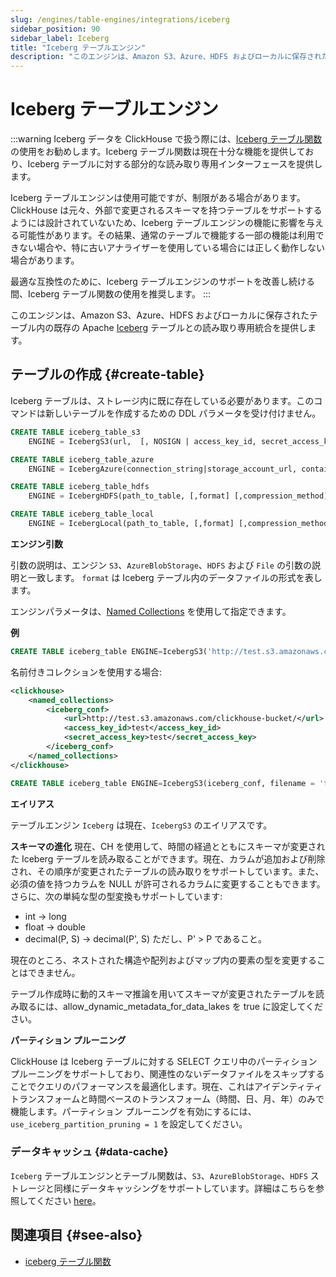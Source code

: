 ```yaml
---
slug: /engines/table-engines/integrations/iceberg
sidebar_position: 90
sidebar_label: Iceberg
title: "Iceberg テーブルエンジン"
description: "このエンジンは、Amazon S3、Azure、HDFS およびローカルに保存されたテーブル内の既存の Apache Iceberg テーブルとの読み取り専用統合を提供します。"
---
```


# Iceberg テーブルエンジン

:::warning 
Iceberg データを ClickHouse で扱う際には、[Iceberg テーブル関数](/sql-reference/table-functions/iceberg.md) の使用をお勧めします。Iceberg テーブル関数は現在十分な機能を提供しており、Iceberg テーブルに対する部分的な読み取り専用インターフェースを提供します。

Iceberg テーブルエンジンは使用可能ですが、制限がある場合があります。ClickHouse は元々、外部で変更されるスキーマを持つテーブルをサポートするようには設計されていないため、Iceberg テーブルエンジンの機能に影響を与える可能性があります。その結果、通常のテーブルで機能する一部の機能は利用できない場合や、特に古いアナライザーを使用している場合には正しく動作しない場合があります。

最適な互換性のために、Iceberg テーブルエンジンのサポートを改善し続ける間、Iceberg テーブル関数の使用を推奨します。
:::

このエンジンは、Amazon S3、Azure、HDFS およびローカルに保存されたテーブル内の既存の Apache [Iceberg](https://iceberg.apache.org/) テーブルとの読み取り専用統合を提供します。

## テーブルの作成 {#create-table}

Iceberg テーブルは、ストレージ内に既に存在している必要があります。このコマンドは新しいテーブルを作成するための DDL パラメータを受け付けません。

``` sql
CREATE TABLE iceberg_table_s3
    ENGINE = IcebergS3(url,  [, NOSIGN | access_key_id, secret_access_key, [session_token]], format, [,compression])

CREATE TABLE iceberg_table_azure
    ENGINE = IcebergAzure(connection_string|storage_account_url, container_name, blobpath, [account_name, account_key, format, compression])

CREATE TABLE iceberg_table_hdfs
    ENGINE = IcebergHDFS(path_to_table, [,format] [,compression_method])

CREATE TABLE iceberg_table_local
    ENGINE = IcebergLocal(path_to_table, [,format] [,compression_method])
```

**エンジン引数**

引数の説明は、エンジン `S3`、`AzureBlobStorage`、`HDFS` および `File` の引数の説明と一致します。
`format` は Iceberg テーブル内のデータファイルの形式を表します。

エンジンパラメータは、[Named Collections](../../../operations/named-collections.md) を使用して指定できます。

**例**

```sql
CREATE TABLE iceberg_table ENGINE=IcebergS3('http://test.s3.amazonaws.com/clickhouse-bucket/test_table', 'test', 'test')
```

名前付きコレクションを使用する場合:

``` xml
<clickhouse>
    <named_collections>
        <iceberg_conf>
            <url>http://test.s3.amazonaws.com/clickhouse-bucket/</url>
            <access_key_id>test</access_key_id>
            <secret_access_key>test</secret_access_key>
        </iceberg_conf>
    </named_collections>
</clickhouse>
```

```sql
CREATE TABLE iceberg_table ENGINE=IcebergS3(iceberg_conf, filename = 'test_table')
```

**エイリアス**

テーブルエンジン `Iceberg` は現在、`IcebergS3` のエイリアスです。

**スキーマの進化**
現在、CH を使用して、時間の経過とともにスキーマが変更された Iceberg テーブルを読み取ることができます。現在、カラムが追加および削除され、その順序が変更されたテーブルの読み取りをサポートしています。また、必須の値を持つカラムを NULL が許可されるカラムに変更することもできます。さらに、次の単純な型の型変換もサポートしています:
* int -> long
* float -> double
* decimal(P, S) -> decimal(P', S) ただし、P' > P であること。

現在のところ、ネストされた構造や配列およびマップ内の要素の型を変更することはできません。

テーブル作成時に動的スキーマ推論を用いてスキーマが変更されたテーブルを読み取るには、allow_dynamic_metadata_for_data_lakes を true に設定してください。

**パーティション プルーニング**

ClickHouse は Iceberg テーブルに対する SELECT クエリ中のパーティション プルーニングをサポートしており、関連性のないデータファイルをスキップすることでクエリのパフォーマンスを最適化します。現在、これはアイデンティティトランスフォームと時間ベースのトランスフォーム（時間、日、月、年）のみで機能します。パーティション プルーニングを有効にするには、`use_iceberg_partition_pruning = 1` を設定してください。

### データキャッシュ {#data-cache}

`Iceberg` テーブルエンジンとテーブル関数は、`S3`、`AzureBlobStorage`、`HDFS` ストレージと同様にデータキャッシングをサポートしています。詳細はこちらを参照してください [here](../../../engines/table-engines/integrations/s3.md#data-cache)。

## 関連項目 {#see-also}

- [iceberg テーブル関数](/sql-reference/table-functions/iceberg.md)

